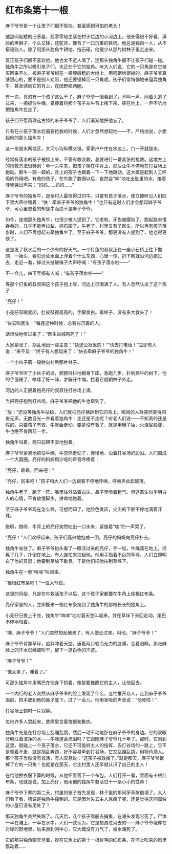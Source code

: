 # 红布条第十一根

麻子爷爷是一个让孩子们很不愉快，甚至感到可怕的老头！ 

他那间低矮的旧茅屋，孤零零地坐落在村子后边的小河边上。他长得很不好看，满脸的黑麻子，个头又矮，还驼背，像背了一口沉重的铁锅。他总是独自一人，从不搭理别人。除了用那头独角牛耕地、拖石磙，他很少从那片树林子里走出来。 

反正孩子们都不喜欢他。他也太不近人情了，连那头独角牛都不让孩子们碰一碰。独角牛之所以吸引孩子们，也正在于它的独角。听大人们说，它的一只角是在它被买回来不久，被麻子爷爷绑在一棵腰般粗的大树上，用钢锯给锯掉的。麻子爷爷真够狠心的，要不是别人劝阻，他还要锯掉另一只角呢。孩子们常悄悄地来逗弄独角牛，甚至骑到它的背上，在田野疯两圈。 

有一次，真的有一个孩子这么干了。麻子爷爷一眼看到了，不叫一声，闷着头追了过来，一把抓住牛绳，紧接着将那个孩子从牛背上拽下来，摔在地上，一声不吭地把独角牛拉走了。 

孩子们不愿再理这古怪的麻子爷爷了，人们渐渐地把他忘了。 

只有在小孩子落水后需要抢救的时候，人们才忽然想起他——不，严格地说，才想起他的那头独角牛！ 

这一带是水网地区，大河小沟纵横交错，家家户户住在水边上，门一开就是水。 

经常有落水的孩子被捞上来，不管有救没救，总要进行一番紧张的抢救。这地方上的抢救方法很特别：牵一头牛来，把孩子横在牛背上，然后让牛不停地在打谷场上跑动。那牛一颠一颠的，背上的孩子也跟着一下一下地跳动，这大概是起到人工呼吸的作用吧。有救的孩子，在牛跑了数圈以后，自然会“哗”地吐出肚里的水，接着哇哇哭出声来：“妈妈……妈妈……” 

麻子爷爷的独角牛，是全村人最信得过的牛。只要有孩子落水，便立即听见人们四下里大声吵嚷着：“快！牵麻子爷爷的独角牛！”也只有这时人们才会想起麻子爷爷，可心里想着的却是牛而绝不是麻子爷爷。 

如今，连他那头独角牛，也很少被人提到了。它老啦，牙齿被磨钝了，跑起路来慢吞吞的，几乎不能再拉犁、拖石磙了。牛老了，村里又有了医生，所以再有孩子落水时，人们不再想起去牵独角牛了。至于麻子爷爷，那更没有人提到了，他老得更快了。 

这是发了秋水后的一个少有的好天气。一个打鱼的叔叔正在一座小石桥上往下撒网，一抬头，看见远处水面上浮着个什么东西，心里一惊，扔下网就沿河边跑过去，走近一看，掉过头扯破嗓子大声呼喊：“有孩子落水啦——” 

不一会儿，四下里都有人喊：“有孩子落水啦——” 

等那个打鱼的叔叔把这个孩子抱上岸，河边上已围满了人。有人忽然认出了这个孩子： 

“亮仔！” 

小亮仔双眼紧闭，肚皮鼓得高高的，手脚发白。看样子，没有多大救头了！ 

“快去叫医生！”每逢这种时候，总有些沉着的人。 

话很快地传过来了：“医生进城购药了！” 

大家紧张了，胡乱地出一些主意：“快送公社医院！”“快去打电话！”立即有人说：“来不及！”终于有人想起来了：“快去牵麻子爷爷的独角牛！” 

一个小伙子箭一般射向村后那片林子。 

麻子爷爷听了小伙子的话，颤颤抖抖地翻身下床，急跑几步，扑到拴牛的树下。他的手僵硬了，哆嗦了好一阵，才解开牛绳，拉着它就朝林子外走。 

河边的人正拥着抱亮仔的叔叔往打谷场上涌。 

当把亮仔抱到打谷场，麻子爷爷把他的牛也牵到了。 

“放！”还没等独角牛站稳，人们就把亮仔横趴到它的背上。喧闹的人群突然变得鸦雀无声，无数目光一齐看着独角牛：走还是不走呢？听老人们说——不知真的还是假的，只要孩子有救，牛就会走动，要是没有救了，就是用鞭子抽，火烧屁股腚，牛也绝不肯跨前一步。 

独角牛叫着，两只前蹄不安地刨着。 

麻子爷爷紧紧地抓住牛绳，牛忽然走动了，慢慢地，沿着打谷场的边沿。人们围成一个大圆圈。亮仔的妈妈用沙哑的声音呼唤着： 

“亮仔，乖乖，回来吧！” 

“亮仔，回来吧！”孩子和大人们一边跟着不停地呼唤，呼唤声此起彼落。 

独角牛老了，跑了一阵，嘴里往外溢着白沫，鼻子里喷着粗气。但这畜生似乎明白人的心情，不肯放慢脚步，拼命地跑着。 

至于麻子爷爷现在怎么样，可想而知了。他脸色发灰，尖尖的下额不停地滴着汗珠。 

跑呀，跑呀，牛背上的亮仔突然吐出一口水来，紧接着“哇”的一声哭了。 

“亮仔！”人们欢呼起来。孩子们高兴地抱成一团。亮仔的妈妈向亮仔扑去。 

独角牛站住了。麻子爷爷抬头看了一眼活过来的亮仔，手一松，牛绳落在地上。摇晃了几下，扑倒在地上。有人连忙来扶起他。他用手指着不远的草垛，人们立即明白了他的意思：他要到草垛下歇息。于是他们把他扶到草垛下。 

独角牛在一旁“哞哞”叫起来。 

“拴根红布条吧！”一位大爷说。 

这里的风俗，凡是在牛救活孩子以后，这个孩子家都要在牛角上拴根红布条。 

亮仔家里的人，立即撕来一根红布条拴到了独角牛的那根长长的独角上。 

小亮仔已换上干衣，独角牛“哞哞”地对着天空叫起来，并在草垛下来回走动，尾巴不停地甩着。 

“噢，麻子爷爷！”人们突然想起他来了，有人便走过来，叫他，“麻子爷爷！” 

麻子爷爷背靠草垛，脸斜冲着天空，垂着两只软而无力的胳膊，合着眼睛。那张麻脸上的汗水已经被吹干，留下一道白色的汗迹。 

“麻子爷爷！” 

“他太累了，睡着了。” 

可那头独角牛用嘴巴在他身下拱着，像是要推醒它的主人，让他回去。 

一个内行的老人突然从麻子爷爷的脸上发现了什么，连忙推开众人，走到麻子爷爷面前，把手放到他的鼻子底下。过了一会儿，他用发哑的声音说：“他死啦！” 

打谷场上顿时一片寂静。 

忽地许多人哭起来，悲痛里含着悔恨和歉疚。 

独角牛先是在打谷场上乱蹦乱跳，然后一动不动地卧在麻子爷爷的身边。它的双眼分明汪着洁净的水——牛难道会流泪吗？它跟随麻子爷爷几十年了。那时，它刚到这里，就碰上一个孩子落水，它还不可能听主人的指挥，去打谷场的一路上，它不是赖着不走，就是胡乱奔跑，好不容易牵到打谷场，它又乱蹦乱跳，用犄角顶人。那个孩子当然没有救活，有人叹息说：“这孩子被耽搁了。”就是那天，麻子爷爷锯掉了它的一只角！也就是在那天，它比村里人还早就认识了自己的主人！ 

在给他换衣服下葬的时候，从他怀里落下一个布包，人们打开一看，里面有十根红布条，也就是说，加上亮仔，他用他的独角牛救活过十一条小小的性命！ 

麻子爷爷下葬的第二天，村里的孩子首先发现，林子里的那间茅草屋倒塌了。大人们看了看，猜说是独角牛撞倒的。它是因为失去主人急疯了呢，还是觉得这间孤独的小屋已没有用处了？ 

那天独角牛突然失踪了。几天后，几个孩子驾船去捕鱼，在滩头发现它死了，尸体一半在滩上，一半在水中。人们一致认为，它是想游过河去的——麻子爷爷埋葬在对岸的野地里，后来游到河中心，它大概没有力气了，被水淹死了。 

它的那只独角朝天竖着，拴在它角上的第十一根鲜艳的红布条，在河上吹来的风里飘动着……